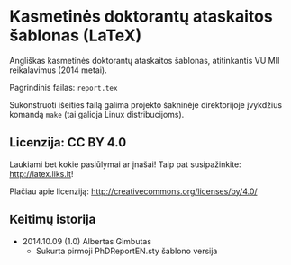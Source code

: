 Kasmetinės doktorantų ataskaitos šablonas (LaTeX)
=================================================

Angliškas kasmetinės doktorantų ataskaitos šablonas,
atitinkantis VU MII reikalavimus (2014 metai).

Pagrindinis failas: ``report.tex``

Sukonstruoti išeities failą galima projekto šakninėje direktorijoje įvykdžius
komandą ``make`` (tai galioja Linux distribucijoms).

Licenzija: CC BY 4.0    
--------------------
Laukiami bet kokie pasiūlymai ar įnašai! Taip pat susipažinkite: http://latex.liks.lt!

Plačiau apie licenziją: http://creativecommons.org/licenses/by/4.0/ 

Keitimų istorija
----------------
- 2014.10.09 (1.0) Albertas Gimbutas
   * Sukurta pirmoji PhDReportEN.sty šablono versija 
